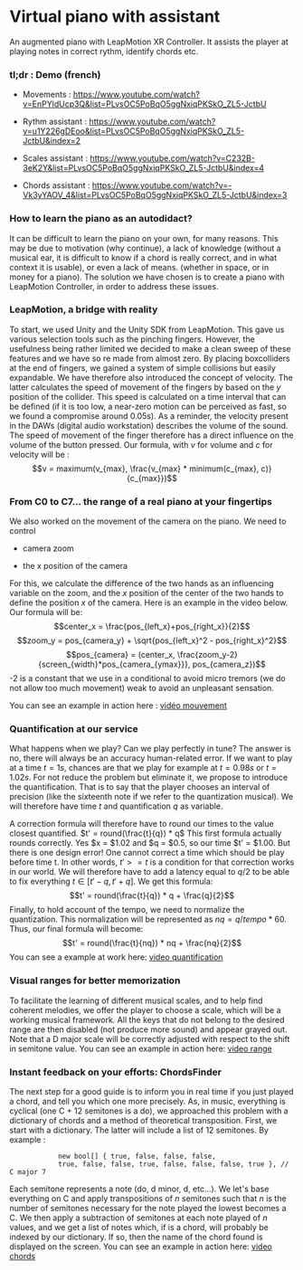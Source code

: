 # Virtual piano with assistant
An augmented piano with LeapMotion XR Controller. It assists the player at playing notes in correct rythm, identify chords etc.

### tl;dr : Demo (french)

- Movements :
https://www.youtube.com/watch?v=EnPYldUcp3Q&list=PLvsOC5PoBqO5ggNxiqPKSkO_ZL5-JctbU

- Rythm assistant :
https://www.youtube.com/watch?v=u1Y226gDEoo&list=PLvsOC5PoBqO5ggNxiqPKSkO_ZL5-JctbU&index=2

- Scales assistant :
https://www.youtube.com/watch?v=C232B-3eK2Y&list=PLvsOC5PoBqO5ggNxiqPKSkO_ZL5-JctbU&index=4

- Chords assistant :
https://www.youtube.com/watch?v=-Vk3yYAOV_4&list=PLvsOC5PoBqO5ggNxiqPKSkO_ZL5-JctbU&index=3

### How to learn the piano as an autodidact?

It can be difficult to learn the piano on your own, for many reasons. This may be due to motivation (why continue), a lack of knowledge (without a musical ear, it is difficult to know if a chord is really correct, and in what context it is usable), or even a lack of means. (whether in space, or in money for a piano). The solution we have chosen is to create a piano with LeapMotion Controller, in order to address these issues.

### LeapMotion, a bridge with reality

To start, we used Unity and the Unity SDK from
LeapMotion. This gave us various selection tools such as the
pinching fingers. However, the usefulness being rather limited we
decided to make a clean sweep of these features and we have
so re made from almost zero. By placing boxcolliders at the end of
fingers, we gained a system of simple collisions but
easily expandable. We have therefore also introduced the concept of
velocity. The latter calculates the speed of movement of the fingers by
based on the $y$ position of the collider. This speed is calculated on a
time interval that can be defined (if it is too low, a
near-zero motion can be perceived as fast, so we found
a compromise around 0.05s). As a reminder, the velocity present in the DAWs
(digital audio workstation) describes the volume of the sound. The speed of
movement of the finger therefore has a direct influence on the volume of the
button pressed. Our formula, with $v$ for volume and $c$ for velocity
will be :
$$v = maximum(v_{max}, \frac{v_{max} * minimum(c_{max}, c)}{c_{max}})$$

### From C0 to C7... the range of a real piano at your fingertips

We also worked on the movement of the camera on the
piano. We need to control

- camera zoom

- the x position of the camera

For this, we calculate the difference of the two hands as an influencing variable
on the zoom, and the $x$ position of the center of the two hands to define the
position $x$ of the camera. Here is an example in the video below. Our formula will be:
$$center_x = \frac{pos_{left_x}+pos_{right_x}}{2}$$
$$zoom_y = pos_{camera_y} + \sqrt{pos_{left_x}^2 - pos_{right_x}^2}$$
$$pos_{camera} = (center_x, \frac{zoom_y-2}{screen_{width}*pos_{camera_{ymax}}}, pos_{camera_z})$$
-2 is a constant that we use in a conditional to avoid
micro tremors (we do not allow too much movement)
weak to avoid an unpleasant sensation.

You can see an example in action here : [vidéo
mouvement](https://www.youtube.com/watch?v=EnPYldUcp3Q&list=PLvsOC5PoBqO5ggNxiqPKSkO_ZL5-JctbU)

### Quantification at our service

What happens when we play? Can we play perfectly in tune?
The answer is no, there will always be an accuracy human-related error. If we want to play at a time $t = 1s$, chances are that
we play for example at $t = 0.98s$ or $t = 1.02s$. For not
reduce the problem but eliminate it, we propose to introduce the
quantification. That is to say that the player chooses an interval of
precision (like the sixteenth note if we refer to the quantization
musical). We will therefore have time $t$ and quantification $q$ as
variable.

A correction formula will therefore have to round our times to the value
closest quantified. $t' = round(\frac{t}{q}) * q$ This
first formula actually rounds correctly. Yes
$x = $1.02 and $q = $0.5, so our time $t' = $1.00. But there is one
design error! One cannot correct a time which should be
play before time t. In other words, $t' >= t$ is a condition for
that correction works in our world. We will therefore have to
add a latency equal to $q/2$ to be able to fix everything
$t \in [t'-q, t'+q]$. We get this formula:
$$t' = round(\frac{t}{q}) * q + \frac{q}{2}$$ Finally, to hold
account of the tempo, we need to normalize the quantization. This
normalization will be represented as $nq = q / tempo * 60$.
Thus, our final formula will become:
$$t' = round(\frac{t}{nq}) * nq + \frac{nq}{2}$$ You can see a
example at work here: [video
quantification](https://www.youtube.com/watch?v=u1Y226gDEoo&list=PLvsOC5PoBqO5ggNxiqPKSkO_ZL5-JctbU&index=2)

### Visual ranges for better memorization

To facilitate the learning of different musical scales, and to
help find coherent melodies, we offer the player to
choose a scale, which will be a working musical framework. All the
keys that do not belong to the desired range are then disabled (not
produce more sound) and appear grayed out. Note that a
D major scale will be correctly adjusted with respect to the shift in
semitone value. You can see an example in action here: [video
range](https://www.youtube.com/watch?v=C232B-3eK2Y&list=PLvsOC5PoBqO5ggNxiqPKSkO_ZL5-JctbU&index=4)

### Instant feedback on your efforts: ChordsFinder

The next step for a good guide is to inform you in real time if
you just played a chord, and tell you which one more
precisely. As, in music, everything is cyclical (one C + 12 semitones
is a do), we approached this problem with a dictionary of chords
and a method of theoretical transposition. First, we start with
a dictionary. The latter will include a list of 12 semitones. By
example :

                new bool[] { true, false, false, false, 
                true, false, false, true, false, false, false, true }, // C major 7

Each semitone represents a note (do, d minor, d, etc\...). We
let's base everything on C and apply transpositions of $n$ semitones
such that $n$ is the number of semitones necessary for the note played
the lowest becomes a C. We then apply a subtraction of
semitones at each note played of $n$ values, and we get a list
of notes which, if is a chord, will probably be indexed by our
dictionary. If so, then the name of the chord found is
displayed on the screen. You can see an example in action here: [video
chords](https://www.youtube.com/watch?v=-Vk3yYAOV_4&list=PLvsOC5PoBqO5ggNxiqPKSkO_ZL5-JctbU&index=3)
